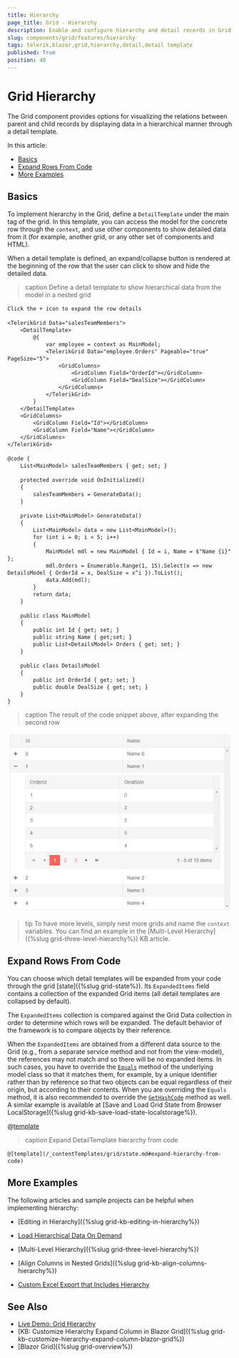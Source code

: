 ```yaml
---
title: Hierarchy
page_title: Grid - Hierarchy
description: Enable and configure hierarchy and detail records in Grid for Blazor.
slug: components/grid/features/hierarchy
tags: telerik,blazor,grid,hierarchy,detail,detail template
published: True
position: 40
---
```


# Grid Hierarchy

The Grid component provides options for visualizing the relations between parent and child records by displaying data in a hierarchical manner through a detail template.

In this article:

* [Basics](#basics)
* [Expand Rows From Code](#expand-rows-from-code)
* [More Examples](#more-examples)

## Basics

To implement hierarchy in the Grid, define a `DetailTemplate` under the main tag of the grid. In this template, you can access the model for the concrete row through the `context`, and use other components to show detailed data from it (for example, another grid, or any other set of components and HTML).

When a detail template is defined, an expand/collapse button is rendered at the beginning of the row that the user can click to show and hide the detailed data.

>caption Define a detail template to show hierarchical data from the model in a nested grid

````CSHTML
Click the + icon to expand the row details

<TelerikGrid Data="salesTeamMembers">
    <DetailTemplate>
        @{
            var employee = context as MainModel;
            <TelerikGrid Data="employee.Orders" Pageable="true" PageSize="5">
                <GridColumns>
                    <GridColumn Field="OrderId"></GridColumn>
                    <GridColumn Field="DealSize"></GridColumn>
                </GridColumns>
            </TelerikGrid>
        }
    </DetailTemplate>
    <GridColumns>
        <GridColumn Field="Id"></GridColumn>
        <GridColumn Field="Name"></GridColumn>
    </GridColumns>
</TelerikGrid>

@code {
    List<MainModel> salesTeamMembers { get; set; }

    protected override void OnInitialized()
    {
        salesTeamMembers = GenerateData();
    }

    private List<MainModel> GenerateData()
    {
        List<MainModel> data = new List<MainModel>();
        for (int i = 0; i < 5; i++)
        {
            MainModel mdl = new MainModel { Id = i, Name = $"Name {i}" };
            mdl.Orders = Enumerable.Range(1, 15).Select(x => new DetailsModel { OrderId = x, DealSize = x^i }).ToList();
            data.Add(mdl);
        }
        return data;
    }

    public class MainModel
    {
        public int Id { get; set; }
        public string Name { get;set; }
        public List<DetailsModel> Orders { get; set; }
    }

    public class DetailsModel
    {
        public int OrderId { get; set; }
        public double DealSize { get; set; }
    }
}
````

>caption The result of the code snippet above, after expanding the second row

![Blazor Hierarchy Grid In Grid](images/hierarchy-grid-in-grid.png)

>tip To have more levels, simply nest more grids and name the `context` variables. You can find an example in the [Multi-Level Hierarchy]({%slug grid-three-level-hierarchy%}) KB article.


## Expand Rows From Code

You can choose which detail templates will be expanded from your code through the grid [state]({%slug grid-state%}). Its `ExpandedItems` field contains a collection of the expanded Grid items (all detail templates are collapsed by default).

The `ExpandedItems` collection is compared against the Grid Data collection in order to determine which rows will be expanded. The default behavior of the framework is to compare objects by their reference.

When the `ExpandedItems` are obtained from a different data source to the Grid (e.g., from a separate service method and not from the view-model), the references may not match and so there will be no expanded items. In such cases, you have to override the [`Equals`](https://docs.microsoft.com/en-us/dotnet/api/system.object.equals) method of the underlying model class so that it matches them, for example, by a unique identifier rather than by reference so that two objects can be equal regardless of their origin, but according to their contents. When you are overriding the `Equals` method, it is also recommended to override the [`GetHashCode`](https://docs.microsoft.com/en-us/dotnet/api/system.object.gethashcode) method as well. A similar example is available at [Save and Load Grid State from Browser LocalStorage]({%slug grid-kb-save-load-state-localstorage%}).

@[template](/_contentTemplates/grid/state.md#initial-state)

>caption Expand DetailTemplate hierarchy from code

````CSHTML
@[template](/_contentTemplates/grid/state.md#expand-hierarchy-from-code)
````

## More Examples

The following articles and sample projects can be helpful when implementing hierarchy:

* [Editing in Hierarchy]({%slug grid-kb-editing-in-hierarchy%})

* [Load Hierarchical Data On Demand](https://github.com/telerik/blazor-ui/tree/master/grid/load-on-demand-hierarchy)

* [Multi-Level Hierarchy]({%slug grid-three-level-hierarchy%})

* [Align Columns in Nested Grids]({%slug grid-kb-align-columns-hierarchy%})

* [Custom Excel Export that Includes Hierarchy](https://github.com/telerik/blazor-ui/tree/master/grid/export-to-xlsx-hierarchy)


## See Also

  * [Live Demo: Grid Hierarchy](https://demos.telerik.com/blazor-ui/grid/hierarchy)
  * [KB: Customize Hierarchy Expand Column in Blazor Grid]({%slug grid-kb-customize-hierarchy-expand-column-blazor-grid%})
  * [Blazor Grid]({%slug grid-overview%})
   
  
